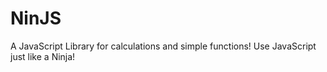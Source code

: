 # NinJS
A JavaScript Library for calculations and simple functions!
Use JavaScript just like a Ninja!
